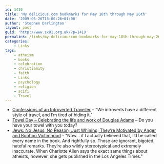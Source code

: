```yaml
---
id: 1410
title: 'My delicious.com bookmarks for May 18th through May 26th'
date: '2009-05-26T16:00:26+01:00'
author: 'Stephen Darlington'
layout: post
guid: 'http://www.zx81.org.uk/?p=1410'
permalink: /links/my-deliciouscom-bookmarks-for-may-18th-through-may-26th.html
categories:
    - Links
tags:
    - atheism
    - books
    - celebration
    - christianity
    - faith
    - Links
    - psychology
    - religion
    - scifi
    - Travel
---
```


- [Confessions of an Introverted Traveller](http://www.worldhum.com/features/speakers-corner/confessions-of-an-introverted-traveler-20090309/) – "We introverts have a different style of travel, and I’m tired of hiding it."
- [Towel Day – Celebrating the life and work of Douglas Adams](http://www.towelday.org/) – Do you have your towel with you today?
- [Jews: No Jesus, No Reason, Just Whining; They’re Motivated by Anger and Boohoo Victimhood](http://friendlyatheist.com/2009/05/17/jews-no-jesus-no-reason-just-whining-theyre-motivated-by-anger-and-boohoo-victimhood/) – "Now… if I actually believed that, I’d be called every name in the book. And rightfully so. Those are ignorant, bigoted, hateful remarks. They’re also wildly stereotypical and extremely inaccurate. When Charlotte Allen says the exact same things about atheists, however, she gets published in the Los Angeles Times."
